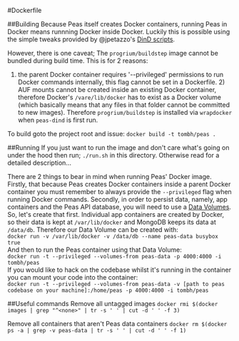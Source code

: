#Dockerfile

##Building
Because Peas itself creates Docker containers, running Peas in Docker means runnning Docker
inside Docker. Luckily this is possible using the simple tweaks provided by @jpetazzo's
[DinD scripts](https://github.com/jpetazzo/dind).

However, there is one caveat; The `progrium/buildstep` image cannot be bundled during build time. This is for 2 reasons:
1) the parent Docker container requires '--privileged' permissions to run Docker commands internally, this flag
cannot be set in a Dockerfile. 2) AUF mounts cannot be created inside an existing Docker container, therefore Docker's
`/vare/lib/docker` has to exist as a Docker volume (which basically means that any files in that folder cannot be
committed to new images). Therefore `progrium/buildstep` is installed via `wrapdocker` when `peas-dind` is first run.

To build goto the project root and issue: `docker build -t tombh/peas .`

##Running
If you just want to run the image and don't care what's going on under the hood then run;
`./run.sh` in this directory. Otherwise read for a detailed description...

There are 2 things to bear in mind when running Peas' Docker image. Firstly, that because Peas
creates Docker containers inside a parent Docker container you must remember to always
provide the `--privileged` flag when running Docker commands. Secondly, in order to persist data,
namely, app containers and the Peas API database, you will need to use
a [Data Volumes](http://docs.docker.io/use/working_with_volumes/). So, let's create that first.
Individual app containers are created by Docker, so their data is kept at `/var/lib/docker` and
MongoDB keeps its data at `/data/db`. Therefore our Data Volume can be created with:    
`docker run -v /var/lib/docker -v /data/db --name peas-data busybox true`    
And then to run the Peas container using that Data Volume:    
`docker run -t --privileged --volumes-from peas-data -p 4000:4000 -i tombh/peas`    
If you would like to hack on the codebase whilst it's running in the container you can mount your
code into the container:    
`docker run -t --privileged --volumes-from peas-data -v [path to peas codebase on your machine]:/home/peas -p 4000:4000 -i tombh/peas`

##Useful commands
Remove all untagged images
`docker rmi $(docker images | grep "^<none>" | tr -s ' ' | cut -d ' ' -f 3)`

Remove all containers that aren't Peas data containers
`docker rm $(docker ps -a | grep -v peas-data | tr -s ' ' | cut -d ' ' -f 1)`
